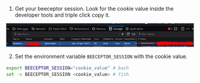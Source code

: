 1. Get your beeceptor session. Look for the cookie value inside the developer tools and triple click copy it.

![](./assets/cookie_info.png)

2. Set the environment variable `BEECEPTOR_SESSION` with the cookie value.

```bash
export BEECEPTOR_SESSION="cookie_value" # bash
set -x BEECEPTOR_SESSION <cookie_value> # fish
```
